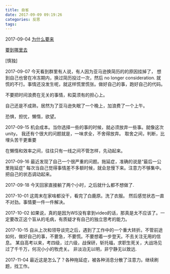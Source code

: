 ```yaml
---
title: 自省
date: 2017-09-09 09:19:26
categories: 反思
tags:
---
```

2017-09-04
[为什么要来](https://www.zhihu.com/question/41470037)

[要到哪里去](https://www.zhihu.com/search?type=content&q=%E8%B5%B0%E5%90%91%E5%85%B1%E5%92%8C)

[慎独]

2017-09-07
今天看到群里有人说，有人因为亚马逊换简历的的原因挂掉了，
想到自己也曾在冷冻期内，换过简历投过一次，然后 no longer consideration.
就慌的不行。事情还没发生呢，就这样慌里慌张。做好自己的事，跑好自己的代码。

不要把时间浪费在无关的事情，和莫须有的担心上。

自己还是不成熟，居然为了亚马逊失眠了一个晚上，加浪费了一个上午。

恐惧，担忧，懒惰，欲望。

2017-09-15
机会成本。当你选择一些的事的时候，就必须放弃一些事。就像这次unity。
我还有个很大的问题就是，一味求全，不舍得放弃。
取舍之间，判断，比埋头苦干更重要

在懒惰和效率之间，往往只有一线之间不管怎样，先动起来。

2017-09-16
最近发现了自己一个很严重的问题。拖延症，准确的说是“最后一公里拖延症”
每次当自己觉得事情差不多额时候，就会怠慢下来。注意力不够集中。把自己的状态调动起来。

2017-09-18
今天回家直接躺了两个小时，之后就什么都不想做了.

2017-10-01
这周末在家啥都没干，看完了白鹿原。洗了衣服。 然后感觉状态一直不对劲。事情要一件一件解决。

2017-10-02
如果说，真的是因为WS没有拿到video的话，那真是太不应该了。一定要改正这个盲从的毛病，有质疑才有自己的独立思考的能力。

2017-10-15
自从上次和领导谈完之后，遇到了工作中的一个重大转折。不管前途如何，做好自己的事，不要急，不要慌。不要想着一步登天。不去关注无用的信息。
某自高考以来，考四级，过六级，战保研，斩托福，求职生死关，大战场见过了千千万，何况小小的牧虎关。
非淡泊无以明，非宁静无以致远. 

2017-11-04
最近这是怎么了？各种拖延症，被各种消息分散了注意力。继续刷题，找工作。

